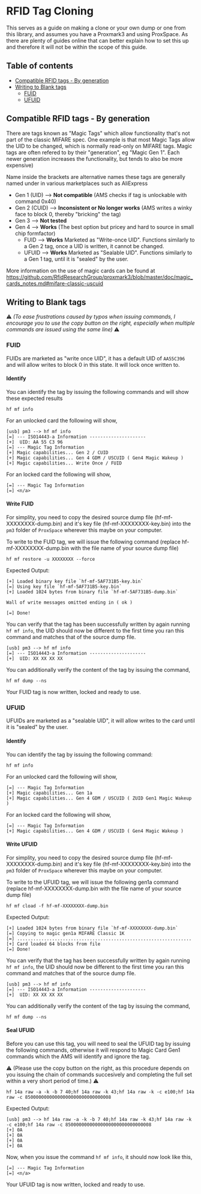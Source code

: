 # RFID Tag Cloning

This serves as a guide on making a clone or your own dump or one from this library, and assumes you have a Proxmark3 and using ProxSpace. As there are plenty of guides online that can better explain how to set this up and therefore it will not be within the scope of this guide.

## Table of contents
<!--ts-->
* [Compatible RFID tags - By generation](#compatible-rfid-tags---by-generation)
* [Writing to Blank tags](#writing-to-blank-tags)
  * [FUID](#fuid)
  * [UFUID](#ufuid)
<!--te-->

## Compatible RFID tags - By generation

There are tags known as "Magic Tags" which allow functionality that's not part of the classic MIFARE spec.
One example is that most Magic Tags allow the UID to be changed, which is normally read-only on MIFARE tags.
Magic tags are often refered to by their "generation", eg "Magic Gen 1". Each newer generation increases the functionality, but tends to also be more expensive)

Name inside the brackets are alternative names these tags are generally named under in various marketplaces such as AliExpress

- Gen 1 (UID) --> **Not compatible** (AMS checks if tag is unlockable with command 0x40)
- Gen 2 (CUID) --> **Inconsistent or No longer works** (AMS writes a winky face to block 0, thereby "bricking" the tag)
- Gen 3 --> **Not tested**
- Gen 4 --> **Works** (The best option but pricey and hard to source in small chip formfactor)
  - FUID --> **Works** Marketed as "Write-once UID". Functions similarly to a Gen 2 tag, once a UID is written, it cannot be changed.
  - UFUID --> **Works** Marketed as "Sealable UID". Functions similarly to a Gen 1 tag, until it is "sealed" by the user.

More information on the use of magic cards can be found at https://github.com/RfidResearchGroup/proxmark3/blob/master/doc/magic_cards_notes.md#mifare-classic-uscuid

## Writing to Blank tags
⚠ *(To ease frustrations caused by typos when issuing commands, I encourage you to use the copy button on the right, especially when multiple commands are issued using the same line)* ⚠

### FUID
FUIDs are marketed as "write once UID", it has a default UID of `AA55C396` and will allow writes to block 0 in this state. It will lock once written to.

#### Identify
You can identify the tag by issuing the following commands and will show these expected results
```
hf mf info
```
For an unlocked card the following will show,
```
[usb] pm3 --> hf mf info
[=] --- ISO14443-a Information ---------------------
[+]  UID: AA 55 C3 96
[=] --- Magic Tag Information
[+] Magic capabilities... Gen 2 / CUID
[+] Magic capabilities... Gen 4 GDM / USCUID ( Gen4 Magic Wakeup )
[+] Magic capabilities... Write Once / FUID
```
For an locked card the following will show,
```
[=] --- Magic Tag Information
[=] <n/a>
```

#### Write FUID
For simplity, you need to copy the desired source dump file (hf-mf-XXXXXXXX-dump.bin) and it's key file (hf-mf-XXXXXXXX-key.bin) into the `pm3` folder of `ProxSpace` wherever this maybe on your computer.

To write to the FUID tag, we will issue the following command (replace hf-mf-XXXXXXXX-dump.bin with the file name of your source dump file)
```
hf mf restore -u XXXXXXXX --force
```
Expected Output:
```
[+] Loaded binary key file `hf-mf-5AF731B5-key.bin`
[=] Using key file `hf-mf-5AF731B5-key.bin`
[+] Loaded 1024 bytes from binary file `hf-mf-5AF731B5-dump.bin`

Wall of write messages omitted ending in ( ok )

[=] Done!
```
You can verify that the tag has been successfully written by again running `hf mf info`, the UID should now be different to the first time you ran this command and matches that of the source dump file.
```
[usb] pm3 --> hf mf info
[=] --- ISO14443-a Information ---------------------
[+]  UID: XX XX XX XX
```
You can additionally verify the content of the tag by issuing the command,
```
hf mf dump --ns
```
Your FUID tag is now written, locked and ready to use.



### UFUID
UFUIDs are marketed as a "sealable UID", it will allow writes to the card until it is "sealed" by the user.

#### Identify
You can identify the tag by issuing the following command:
```
hf mf info
```
For an unlocked card the following will show,
```
[=] --- Magic Tag Information
[+] Magic capabilities... Gen 1a
[+] Magic capabilities... Gen 4 GDM / USCUID ( ZUID Gen1 Magic Wakeup )
```
For an locked card the following will show,
```
[=] --- Magic Tag Information
[+] Magic capabilities... Gen 4 GDM / USCUID ( Gen4 Magic Wakeup )
```

#### Write UFUID
For simplity, you need to copy the desired source dump file (hf-mf-XXXXXXXX-dump.bin) and it's key file (hf-mf-XXXXXXXX-key.bin) into the `pm3` folder of `ProxSpace` wherever this maybe on your computer.

To write to the UFUID tag, we will issue the following gen1a command (replace hf-mf-XXXXXXXX-dump.bin with the file name of your source dump file)
```
hf mf cload -f hf-mf-XXXXXXXX-dump.bin
```
Expected Output:
```
[+] Loaded 1024 bytes from binary file `hf-mf-XXXXXXXX-dump.bin`
[=] Copying to magic gen1a MIFARE Classic 1K
[=] .................................................................
[+] Card loaded 64 blocks from file
[=] Done!
```
You can verify that the tag has been successfully written by again running `hf mf info`, the UID should now be different to the first time you ran this command and matches that of the source dump file.
```
[usb] pm3 --> hf mf info
[=] --- ISO14443-a Information ---------------------
[+]  UID: XX XX XX XX
```
You can additionally verify the content of the tag by issuing the command,
```
hf mf dump --ns
```

#### Seal UFUID
Before you can use this tag, you will need to seal the UFUID tag by issuing the following commands, otherwise it will respond to Magic Card Gen1 commands which the AMS will identify and ignore the tag. 

⚠ (Please use the copy button on the right, as this procedure depends on you issuing the chain of commands succesively and completing the full set within a very short period of time.) ⚠
```
hf 14a raw -a -k -b 7 40;hf 14a raw -k 43;hf 14a raw -k -c e100;hf 14a raw -c 85000000000000000000000000000008
```
Expected Output:
```
[usb] pm3 --> hf 14a raw -a -k -b 7 40;hf 14a raw -k 43;hf 14a raw -k -c e100;hf 14a raw -c 85000000000000000000000000000008
[+] 0A
[+] 0A
[+] 0A
[+] 0A
```
Now, when you issue the command `hf mf info`, it should now look like this,
```
[=] --- Magic Tag Information
[=] <n/a>
```
Your UFUID tag is now written, locked and ready to use.